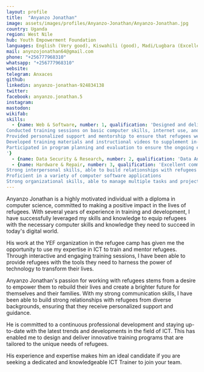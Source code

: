 ```yaml
---
layout: profile
title:  "Anyanzo Jonathan"
image: assets/images/profiles/Anyanzo-Jonathan/Anyanzo-Jonathan.jpg
country: Uganda
region: West Nile
hub: Youth Empowerment Foundation
languages: English (Very good), Kiswahili (good), Madi/Lugbara (Excellent)
mail: anynzojonathan64@gmail.com
phone: "+256777968310"
whatsapp: "+256777968310"
website: 
telegram: Anxaces
github: 
linkedin: anyanzo-jonathan-924834138
twitter: 
facebook: anyanzo.jonathan.5
instagram: 
mastodon: 
wikifab:
skills:
  - {name: Web & Software, number: 1, qualification: 'Designed and delivered computer literacy and ICT training programs for refugees
Conducted training sessions on basic computer skills, internet use, and software applications
Provided personalized support and mentorship to ensure that refugees were able to apply their new skills effectively
Developed training materials and instructional videos to supplement in-person training
Participated in program planning and evaluation to ensure the ongoing effectiveness of training programs
'}
  - {name: Data Security & Research, number: 2, qualification: 'Data Analyst - Certificate in data science'} 
  - {name: Hardware & Repair, number: 3, qualification: 'Excellent communication skills, both written and verbal
Strong interpersonal skills, able to build relationships with refugees from diverse backgrounds
Proficient in a variety of computer software applications
Strong organizational skills, able to manage multiple tasks and projects simultaneously'}
---
```

Anyanzo Jonathan is a highly motivated individual with a diploma in computer science, committed to making a positive impact in the lives of refugees. With several years of experience in training and development, I have successfully leveraged my skills and knowledge to equip refugees with the necessary computer skills and knowledge they need to succeed in today's digital world.

His work at the YEF organization in the refugee camp has given me the opportunity to use my expertise in ICT to train and mentor refugees. Through interactive and engaging training sessions, I have been able to provide refugees with the tools they need to harness the power of technology to transform their lives.

Anyanzo Jonathan's passion for working with refugees stems from a desire to empower them to rebuild their lives and create a brighter future for themselves and their families. With my strong communication skills, I have been able to build strong relationships with refugees from diverse backgrounds, ensuring that they receive personalized support and guidance.

He is committed to a continuous professional development and staying up-to-date with the latest trends and developments in the field of ICT. This has enabled me to design and deliver innovative training programs that are tailored to the unique needs of refugees.

His experience and expertise makes him an ideal candidate if you are seeking a dedicated and knowledgeable ICT Trainer to join your team.

  




